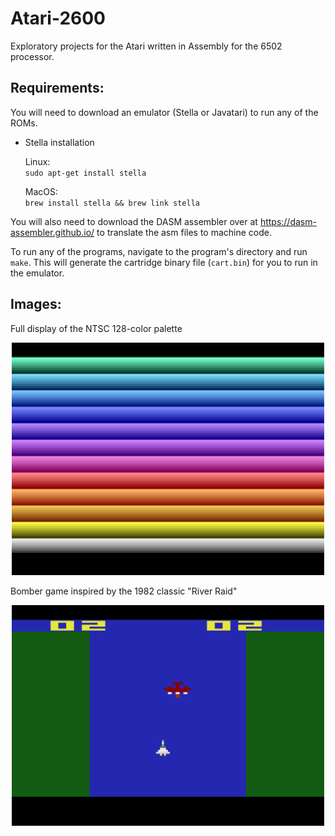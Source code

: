 # Atari-2600
Exploratory projects for the Atari written in Assembly for the 6502 processor.

## Requirements:

You will need to download an emulator (Stella or Javatari) to run any of the ROMs.

- Stella installation

  Linux: </br>
  `sudo apt-get install stella`
  
  MacOS: </br>
  `brew install stella && brew link stella`
  
You will also need to download the DASM assembler over at https://dasm-assembler.github.io/ to translate the asm files to machine code.
  
To run any of the programs, navigate to the program's directory and run `make`. This will generate the cartridge binary file (`cart.bin`) for you to run in the emulator.

## Images:

Full display of the NTSC 128-color palette
<div align="center">
  <img src="https://raw.githubusercontent.com/Chrysippean/atari-2600/master/screenshots/rainbow.png" width="500" />
</div>

Bomber game inspired by the 1982 classic "River Raid"
<div align="center">
  <img src="https://raw.githubusercontent.com/Chrysippean/atari-2600/master/screenshots/bomber.png" width="500" />
</div>
